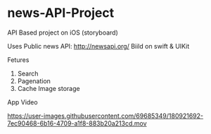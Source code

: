 # news-API-Project
API Based project on iOS (storyboard)

Uses Public news API: http://newsapi.org/
Biild on swift & UIKit

Fetures 
1. Search 
2. Pagenation 
3. Cache Image storage 

App Video 

https://user-images.githubusercontent.com/69685349/180921692-7ec90468-6b16-4709-a1f8-883b20a213cd.mov


